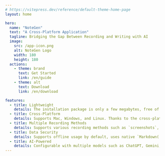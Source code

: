 ```yaml
---
# https://vitepress.dev/reference/default-theme-home-page
layout: home

hero:
  name: "NoteGen"
  text: "A Cross-Platform Application"
  tagline: Bridging the Gap Between Recording and Writing with AI
  image:
    src: /app-icon.png
    alt: NoteGen Logo
    width: 180
    height: 180
  actions:
    - theme: brand
      text: Get Started
      link: /en/guide
    - theme: alt
      text: Download
      link: /en/download

features:
  - title: Lightweight
    details: The installation package is only a few megabytes, free of charge, with no ads or bundled software.
  - title: Cross-Platform
    details: Supports Mac, Windows, and Linux. Thanks to the cross-platform capabilities of `Tauri2`, it will also support iOS and Android in the future.
  - title: Multiple Recording Methods
    details: Supports various recording methods such as `screenshots`, `text`, `illustrations`, `files`, and `links`, meeting the needs of fragmented recording in various scenarios.
  - title: Data Security
    details: Supports offline usage by default, uses native `Markdown(.md)` as the storage format, and supports real-time synchronization to `private GitHub repositories` with version history rollback.
  - title: AI-Powered
    details: Configurable with multiple models such as ChatGPT, Gemini, Ollama, LM Studio, and DeepSeek, and supports custom configurations for third-party models.
---
```



